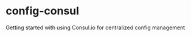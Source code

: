 config-consul
=============

Getting started with using Consul.io for centralized config management
